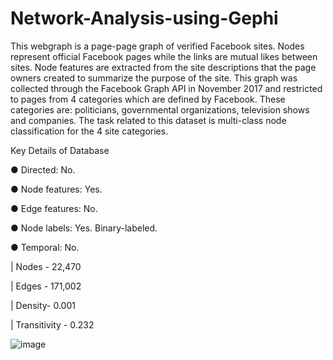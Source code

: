 # Network-Analysis-using-Gephi

This webgraph is a page-page graph of verified Facebook sites. Nodes represent official Facebook pages while the links are mutual likes between sites. Node features are extracted from the site descriptions that the page owners created to summarize the purpose of the site. This graph was collected through the Facebook Graph API in November 2017 and restricted to pages from 4 categories which are defined by Facebook. These categories are: politicians, governmental organizations, television shows and companies. The task related to this dataset is multi-class node classification for the 4 site categories.

Key Details of Database

● Directed: No.

● Node features: Yes.

● Edge features: No.

● Node labels: Yes. Binary-labeled.

● Temporal: No.

| Nodes - 22,470

| Edges - 171,002

| Density- 0.001

| Transitivity - 0.232

![image](https://user-images.githubusercontent.com/43646223/163667959-371610a1-f99c-4e33-81de-029f18e033a2.png)

